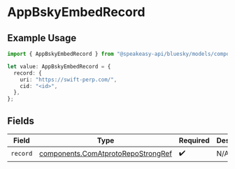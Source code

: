 # AppBskyEmbedRecord

## Example Usage

```typescript
import { AppBskyEmbedRecord } from "@speakeasy-api/bluesky/models/components";

let value: AppBskyEmbedRecord = {
  record: {
    uri: "https://swift-perp.com/",
    cid: "<id>",
  },
};
```

## Fields

| Field                                                                                    | Type                                                                                     | Required                                                                                 | Description                                                                              |
| ---------------------------------------------------------------------------------------- | ---------------------------------------------------------------------------------------- | ---------------------------------------------------------------------------------------- | ---------------------------------------------------------------------------------------- |
| `record`                                                                                 | [components.ComAtprotoRepoStrongRef](../../models/components/comatprotorepostrongref.md) | :heavy_check_mark:                                                                       | N/A                                                                                      |
